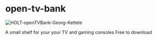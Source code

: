 # open-tv-bank

![HOLT-openTVBank-Georg-Kettele](https://user-images.githubusercontent.com/184534/81668925-46cd5880-943d-11ea-964e-a132b36edbdd.jpg)

A small shelf for your your TV and gaming consoles
Free to download
